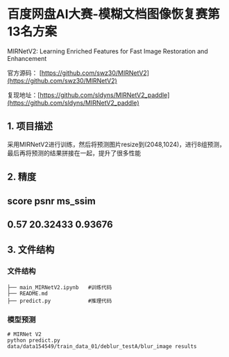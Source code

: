 # 百度网盘AI大赛-模糊文档图像恢复赛第13名方案

MIRNetV2: Learning Enriched Features for Fast Image Restoration and Enhancement  

官方源码： [https://github.com/swz30/MIRNetV2](https://github.com/swz30/MIRNetV2)

复现地址：[https://github.com/sldyns/MIRNetV2_paddle](https://github.com/sldyns/MIRNetV2_paddle)

## 1. 项目描述

采用MIRNetV2进行训练，然后将预测图片resize到(2048,1024)，进行8组预测，最后再将预测的结果拼接在一起，提升了很多性能

## 2. 精度

## score	    psnr	        ms_ssim		
## 0.57	      20.32433	    0.93676	

## 3. 文件结构

### 文件结构

```
├── main_MIRNetV2.ipynb   #训练代码
├── README.md
├── predict.py            #推理代码
```

### 模型预测

```shell
# MIRNet V2
python predict.py data/data154549/train_data_01/deblur_testA/blur_image results
```


